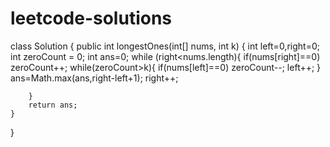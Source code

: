 # leetcode-solutions
class Solution {
    public int longestOnes(int[] nums, int k) {
        int left=0,right=0;
        int zeroCount = 0;
        int ans=0;
        while (right<nums.length){
            if(nums[right]==0) zeroCount++;
            while(zeroCount>k){
                if(nums[left]==0) zeroCount--;
                left++;
            }
            ans=Math.max(ans,right-left+1);
            right++;

        }
        return ans;
    }
}
